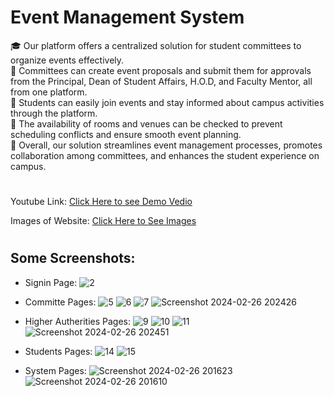 <h1>Event Management System</h1>

🎓 Our platform offers a centralized solution for student committees to organize events effectively. <br/>
📝 Committees can create event proposals and submit them for approvals from the Principal, Dean of Student Affairs, H.O.D, and Faculty Mentor, all from one platform. <br/>
📅 Students can easily join events and stay informed about campus activities through the platform. <br/>
🏫 The availability of rooms and venues can be checked to prevent scheduling conflicts and ensure smooth event planning. <br/>
🚀 Overall, our solution streamlines event management processes, promotes collaboration among committees, and enhances the student experience on campus. <br/>

#
Youtube Link: [Click Here to see Demo Vedio](https://www.youtube.com/watch?v=l6EVi9K3bCE)

Images of Website:  [Click Here to See Images](https://drive.google.com/drive/folders/1gP6ucrd_qjF2P5Sh7NNRTLaGEwpVIMFr?usp=sharing)
#

## Some Screenshots:
- Signin Page:
![2](https://github.com/chinmay0910/Kalki_Agnethon/assets/78205628/4dfde5d9-881a-4b93-b98e-ae796d9b88fe)

- Committe Pages:
![5](https://github.com/chinmay0910/Kalki_Agnethon/assets/78205628/d077513c-12f8-4a2d-82e5-179283274286)
![6](https://github.com/chinmay0910/Kalki_Agnethon/assets/78205628/99fe654c-a568-4bc9-98bb-bff6f6682788)
![7](https://github.com/chinmay0910/Kalki_Agnethon/assets/78205628/d79eef31-2cb4-4f2f-b6d2-85481937be03)
![Screenshot 2024-02-26 202426](https://github.com/chinmay0910/Kalki_Agnethon/assets/78205628/af798142-d33b-4672-a6d1-da944d3b6c69)

- Higher Autherities Pages:
![9](https://github.com/chinmay0910/Kalki_Agnethon/assets/78205628/e7d9b45d-d733-4287-b207-53f088859575)
![10](https://github.com/chinmay0910/Kalki_Agnethon/assets/78205628/a2b8a617-9b1c-48ff-8809-bfef472b5a23)
![11](https://github.com/chinmay0910/Kalki_Agnethon/assets/78205628/05923731-7d2c-43ca-9d9e-755c80b6735d)
![Screenshot 2024-02-26 202451](https://github.com/chinmay0910/Kalki_Agnethon/assets/78205628/5c247ad4-e788-4ccc-a460-041480aeecd8)

- Students Pages:
![14](https://github.com/chinmay0910/Kalki_Agnethon/assets/78205628/baad2faa-985c-49f0-8d4f-50411a521f13)
![15](https://github.com/chinmay0910/Kalki_Agnethon/assets/78205628/ac588c66-34c4-4b91-a945-61779557ae85)

- System Pages:
![Screenshot 2024-02-26 201623](https://github.com/chinmay0910/Kalki_Agnethon/assets/78205628/225e5a24-1a82-4809-a2c4-b13c4cb16f78)
![Screenshot 2024-02-26 201610](https://github.com/chinmay0910/Kalki_Agnethon/assets/78205628/6efd611f-a6ef-4363-bd19-adfdeac5ddde)
